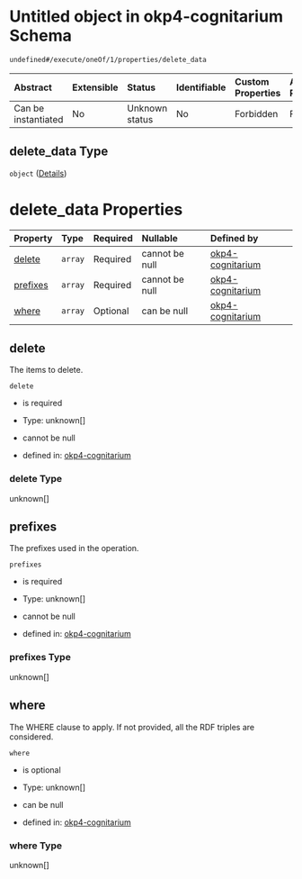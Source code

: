 # Untitled object in okp4-cognitarium Schema

```txt
undefined#/execute/oneOf/1/properties/delete_data
```

| Abstract            | Extensible | Status         | Identifiable | Custom Properties | Additional Properties | Access Restrictions | Defined In                                                                     |
| :------------------ | :--------- | :------------- | :----------- | :---------------- | :-------------------- | :------------------ | :----------------------------------------------------------------------------- |
| Can be instantiated | No         | Unknown status | No           | Forbidden         | Forbidden             | none                | [okp4-cognitarium.json\*](schema/okp4-cognitarium.json "open original schema") |

## delete\_data Type

`object` ([Details](okp4-cognitarium-executemsg-oneof-deletedata-properties-delete_data.md))

# delete\_data Properties

| Property              | Type    | Required | Nullable       | Defined by                                                                                                                                                                             |
| :-------------------- | :------ | :------- | :------------- | :------------------------------------------------------------------------------------------------------------------------------------------------------------------------------------- |
| [delete](#delete)     | `array` | Required | cannot be null | [okp4-cognitarium](okp4-cognitarium-executemsg-oneof-deletedata-properties-delete_data-properties-delete.md "undefined#/execute/oneOf/1/properties/delete_data/properties/delete")     |
| [prefixes](#prefixes) | `array` | Required | cannot be null | [okp4-cognitarium](okp4-cognitarium-executemsg-oneof-deletedata-properties-delete_data-properties-prefixes.md "undefined#/execute/oneOf/1/properties/delete_data/properties/prefixes") |
| [where](#where)       | `array` | Optional | can be null    | [okp4-cognitarium](okp4-cognitarium-executemsg-oneof-deletedata-properties-delete_data-properties-where.md "undefined#/execute/oneOf/1/properties/delete_data/properties/where")       |

## delete

The items to delete.

`delete`

* is required

* Type: unknown\[]

* cannot be null

* defined in: [okp4-cognitarium](okp4-cognitarium-executemsg-oneof-deletedata-properties-delete_data-properties-delete.md "undefined#/execute/oneOf/1/properties/delete_data/properties/delete")

### delete Type

unknown\[]

## prefixes

The prefixes used in the operation.

`prefixes`

* is required

* Type: unknown\[]

* cannot be null

* defined in: [okp4-cognitarium](okp4-cognitarium-executemsg-oneof-deletedata-properties-delete_data-properties-prefixes.md "undefined#/execute/oneOf/1/properties/delete_data/properties/prefixes")

### prefixes Type

unknown\[]

## where

The WHERE clause to apply. If not provided, all the RDF triples are considered.

`where`

* is optional

* Type: unknown\[]

* can be null

* defined in: [okp4-cognitarium](okp4-cognitarium-executemsg-oneof-deletedata-properties-delete_data-properties-where.md "undefined#/execute/oneOf/1/properties/delete_data/properties/where")

### where Type

unknown\[]
